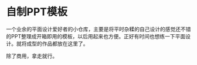 # 自制PPT模板

一个业余的平面设计爱好者的小仓库，主要是将平时杂糅的自己设计的感觉还不错的PPT整理成开箱即用的模板，以后用起来也方便。正好有时间也想练一下平面设计。就将成型的作品都放在这里了。

除了商用，拿走就行。
